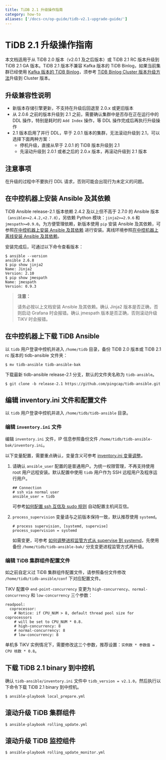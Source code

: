 ```yaml
---
title: TiDB 2.1 升级操作指南
category: how-to
aliases: ['/docs-cn/op-guide/tidb-v2.1-upgrade-guide/']
---
```


# TiDB 2.1 升级操作指南

本文档适用于从 TiDB 2.0 版本（v2.0.1 及之后版本）或 TiDB 2.1 RC 版本升级到 TiDB 2.1 GA 版本。TiDB 2.1 版本不兼容 Kafka 版本的 TiDB Binlog，如果当前集群已经使用 [Kafka 版本的 TiDB Binlog](/reference/tools/tidb-binlog/tidb-binlog-kafka.md)，须参考 [TiDB Binlog Cluster 版本升级方法](/how-to/upgrade/tidb-binlog.md)升级到 Cluster 版本。

## 升级兼容性说明

- 新版本存储引擎更新，不支持在升级后回退至 2.0.x 或更旧版本
- 从 2.0.6 之前的版本升级到 2.1 之前，需要确认集群中是否存在正在运行中的 DDL 操作，特别是耗时的 `Add Index` 操作，等 DDL 操作完成后再执行升级操作
- 2.1 版本启用了并行 DDL，早于 2.0.1 版本的集群，无法滚动升级到 2.1，可以选择下面两种方案：
    - 停机升级，直接从早于 2.0.1 的 TiDB 版本升级到 2.1
    - 先滚动升级到 2.0.1 或者之后的 2.0.x 版本，再滚动升级到 2.1 版本

## 注意事项

在升级的过程中不要执行 DDL 请求，否则可能会出现行为未定义的问题。

## 在中控机器上安装 Ansible 及其依赖

TiDB Ansible release-2.1 版本依赖 2.4.2 及以上但不高于 2.7.0 的 Ansible 版本（`ansible>=2.4.2,<2.7.0`），另依赖 Python 模块：`jinja2>=2.9.6` 和 `jmespath>=0.9.0`。为方便管理依赖，新版本使用 `pip` 安装 Ansible 及其依赖，可参照[在中控机器上安装 Ansible 及其依赖](/how-to/deploy/orchestrated/ansible.md#在中控机器上安装-ansible-及其依赖) 进行安装。离线环境参照[在中控机器上离线安装 Ansible 及其依赖](/how-to/deploy/orchestrated/offline-ansible.md#在中控机器上离线安装-ansible-及其依赖)。

安装完成后，可通过以下命令查看版本：

```
$ ansible --version
ansible 2.6.8
$ pip show jinja2
Name: Jinja2
Version: 2.10
$ pip show jmespath
Name: jmespath
Version: 0.9.3
```

> **注意：**
>
> 请务必按以上文档安装 Ansible 及其依赖。确认 Jinja2 版本是否正确，否则启动 Grafana 时会报错。确认 jmespath 版本是否正确，否则滚动升级 TiKV 时会报错。

## 在中控机器上下载 TiDB Ansible

以 `tidb` 用户登录中控机并进入 `/home/tidb` 目录，备份 TiDB 2.0 版本或 TiDB 2.1 rc 版本的 tidb-ansible 文件夹：

```
$ mv tidb-ansible tidb-ansible-bak
```

下载最新 tidb-ansible release-2.1 分支，默认的文件夹名称为 `tidb-ansible`。

```
$ git clone -b release-2.1 https://github.com/pingcap/tidb-ansible.git
```

## 编辑 inventory.ini 文件和配置文件

以 `tidb` 用户登录中控机并进入 `/home/tidb/tidb-ansible` 目录。

### 编辑 `inventory.ini` 文件

编辑 `inventory.ini` 文件，IP 信息参照备份文件 `/home/tidb/tidb-ansible-bak/inventory.ini`。

以下变量配置，需要重点确认，变量含义可参考 [inventory.ini 变量调整](/how-to/deploy/orchestrated/ansible.md#其他变量调整)。

1. 请确认 `ansible_user` 配置的是普通用户。为统一权限管理，不再支持使用 root 用户远程安装。默认配置中使用 `tidb` 用户作为 SSH 远程用户及程序运行用户。

    ```
    ## Connection
    # ssh via normal user
    ansible_user = tidb
    ```

    可参考[如何配置 ssh 互信及 sudo 规则](/how-to/deploy/orchestrated/ansible.md#在中控机上配置部署机器-ssh-互信及-sudo-规则) 自动配置主机间互信。

2. `process_supervision` 变量请与之前版本保持一致，默认推荐使用 `systemd`。

    ```
    # process supervision, [systemd, supervise]
    process_supervision = systemd
    ```

    如需变更，可参考 [如何调整进程监管方式从 supervise 到 systemd](/how-to/deploy/orchestrated/ansible.md#如何调整进程监管方式从-supervise-到-systemd)，先使用备份 `/home/tidb/tidb-ansible-bak/` 分支变更进程监管方式再升级。

### 编辑 TiDB 集群组件配置文件

如之前自定义过 TiDB 集群组件配置文件，请参照备份文件修改 `/home/tidb/tidb-ansible/conf` 下对应配置文件。

TiKV 配置中 `end-point-concurrency` 变更为 `high-concurrency`、`normal-concurrency` 和 `low-concurrency` 三个参数：

```
readpool:
  coprocessor:
    # Notice: if CPU_NUM > 8, default thread pool size for coprocessors
    # will be set to CPU_NUM * 0.8.
    # high-concurrency: 8
    # normal-concurrency: 8
    # low-concurrency: 8
```

单机多 TiKV 实例情况下，需要修改这三个参数，推荐设置：`实例数 * 参数值 = CPU 核数 * 0.8`。

## 下载 TiDB 2.1 binary 到中控机

确认 `tidb-ansible/inventory.ini` 文件中 `tidb_version = v2.1.0`，然后执行以下命令下载 TiDB 2.1 binary 到中控机。

```
$ ansible-playbook local_prepare.yml
```

## 滚动升级 TiDB 集群组件

```
$ ansible-playbook rolling_update.yml
```

## 滚动升级 TiDB 监控组件

```
$ ansible-playbook rolling_update_monitor.yml
```
